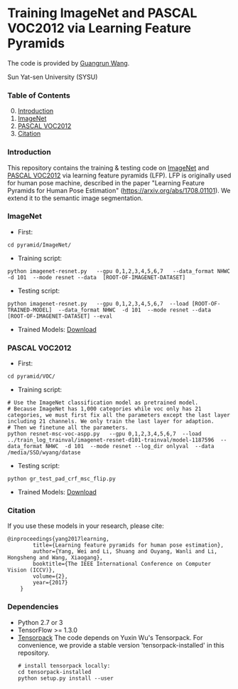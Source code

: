 # Training ImageNet and PASCAL VOC2012 via Learning Feature Pyramids

The code is provided by [Guangrun Wang](https://wanggrun.github.io/).

Sun Yat-sen University (SYSU)

### Table of Contents
0. [Introduction](#introduction)
0. [ImageNet](#imagenet)
0. [PASCAL VOC2012](#voc)
0. [Citation](#citation)

### Introduction

This repository contains the training & testing code on [ImageNet](http://image-net.org/challenges/LSVRC/2015/) and [PASCAL VOC2012](http://host.robots.ox.ac.uk:8080/leaderboard/displaylb.php?challengeid=11&compid=6) via learning feature pyramids (LFP). LFP is originally used for human pose machine, described in the paper "Learning Feature Pyramids for Human Pose Estimation" (https://arxiv.org/abs/1708.01101). We extend it to the semantic image segmentation.

### ImageNet

+ First:
```
cd pyramid/ImageNet/ 
```

+ Training script:
```
python imagenet-resnet.py   --gpu 0,1,2,3,4,5,6,7   --data_format NHWC  -d 101  --mode resnet --data  [ROOT-OF-IMAGENET-DATASET]
```

+ Testing script:
```
python imagenet-resnet.py   --gpu 0,1,2,3,4,5,6,7  --load [ROOT-OF-TRAINED-MODEL]  --data_format NHWC  -d 101  --mode resnet --data  [ROOT-OF-IMAGENET-DATASET] --eval
```

+ Trained Models:
[Download](https://wanggrun.github.io/)

### PASCAL VOC2012

+ First:
```
cd pyramid/VOC/
```

+ Training script:
```
# Use the ImageNet classification model as pretrained model.
# Because ImageNet has 1,000 categories while voc only has 21 categories, we must first fix all the parameters except the last layer including 21 channels. We only train the last layer for adaption.
# Then we finetune all the parameters.
python resnet-msc-voc-aspp.py   --gpu 0,1,2,3,4,5,6,7  --load ../train_log_trainval/imagenet-resnet-d101-trainval/model-1187596  --data_format NHWC  -d 101  --mode resnet --log_dir onlyval  --data  /media/SSD/wyang/datase
```

+ Testing script:
```
python gr_test_pad_crf_msc_flip.py 
```

+ Trained Models:
[Download](https://wanggrun.github.io/)

### Citation

If you use these models in your research, please cite:

	@inproceedings{yang2017learning,
            title={Learning feature pyramids for human pose estimation},
            author={Yang, Wei and Li, Shuang and Ouyang, Wanli and Li, Hongsheng and Wang, Xiaogang},
            booktitle={The IEEE International Conference on Computer Vision (ICCV)},
            volume={2},
            year={2017}
        }

### Dependencies
+ Python 2.7 or 3
+ TensorFlow >= 1.3.0
+ [Tensorpack](https://github.com/ppwwyyxx/tensorpack)
   The code depends on Yuxin Wu's Tensorpack. For convenience, we provide a stable version 'tensorpack-installed' in this repository. 
   ```
   # install tensorpack locally:
   cd tensorpack-installed
   python setup.py install --user
   ```

